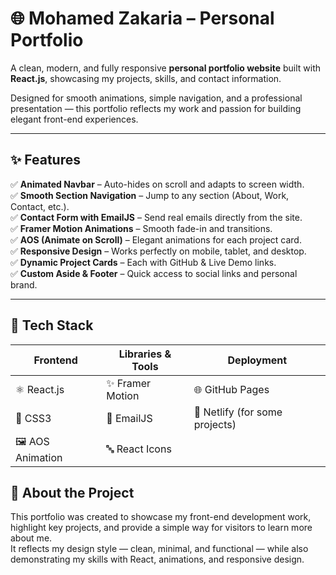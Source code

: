 # 🌐 Mohamed Zakaria – Personal Portfolio  

A clean, modern, and fully responsive **personal portfolio website** built with **React.js**, showcasing my projects, skills, and contact information.  

Designed for smooth animations, simple navigation, and a professional presentation — this portfolio reflects my work and passion for building elegant front-end experiences.  

---

## ✨ Features  

✅ **Animated Navbar** – Auto-hides on scroll and adapts to screen width.  
✅ **Smooth Section Navigation** – Jump to any section (About, Work, Contact, etc.).  
✅ **Contact Form with EmailJS** – Send real emails directly from the site.  
✅ **Framer Motion Animations** – Smooth fade-in and transitions.  
✅ **AOS (Animate on Scroll)** – Elegant animations for each project card.  
✅ **Responsive Design** – Works perfectly on mobile, tablet, and desktop.  
✅ **Dynamic Project Cards** – Each with GitHub & Live Demo links.  
✅ **Custom Aside & Footer** – Quick access to social links and personal brand.  

---

## 🧰 Tech Stack  

| Frontend | Libraries & Tools | Deployment |
|-----------|-------------------|-------------|
| ⚛️ React.js | ✨ Framer Motion | 🌐 GitHub Pages |
| 💅 CSS3 | 📩 EmailJS | 🔄 Netlify (for some projects) |
| 🖼️ AOS Animation | 🔤 React Icons |  |

## 🧠 About the Project
This portfolio was created to showcase my front-end development work, highlight key projects, and provide a simple way for visitors to learn more about me.  
It reflects my design style — clean, minimal, and functional — while also demonstrating my skills with React, animations, and responsive design.
